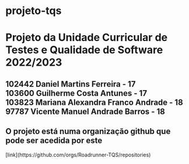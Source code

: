 # projeto-tqs
<h1>Projeto da Unidade Curricular de Testes e Qualidade de Software 2022/2023</h1>
<h2>
102442 Daniel Martins Ferreira - 17<br>
103600 Guilherme Costa Antunes - 17<br>
103823 Mariana Alexandra Franco Andrade - 18<br>
97787 Vicente Manuel Andrade Barros - 18
</h2>
<h2>O projeto está numa organização github que pode ser acedida por este </h2>
[link](https://github.com/orgs/Roadrunner-TQS/repositories)
